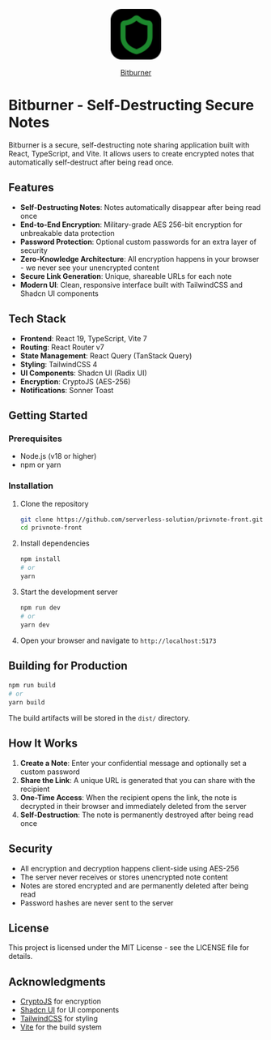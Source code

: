 <p align="center">
  <a href="https://bitburner.vberkoz.com/" target="blank"><img src="https://raw.githubusercontent.com/serverless-solution/privnote-front/main/public/shield.svg" width="100" alt="Bitburner Logo" /></a>
</p>
<p align="center"><a href="https://bitburner.vberkoz.com/" target="_blank">Bitburner</a></p>

# Bitburner - Self-Destructing Secure Notes

Bitburner is a secure, self-destructing note sharing application built with React, TypeScript, and Vite. It allows users to create encrypted notes that automatically self-destruct after being read once.

## Features

- **Self-Destructing Notes**: Notes automatically disappear after being read once
- **End-to-End Encryption**: Military-grade AES 256-bit encryption for unbreakable data protection
- **Password Protection**: Optional custom passwords for an extra layer of security
- **Zero-Knowledge Architecture**: All encryption happens in your browser - we never see your unencrypted content
- **Secure Link Generation**: Unique, shareable URLs for each note
- **Modern UI**: Clean, responsive interface built with TailwindCSS and Shadcn UI components

## Tech Stack

- **Frontend**: React 19, TypeScript, Vite 7
- **Routing**: React Router v7
- **State Management**: React Query (TanStack Query)
- **Styling**: TailwindCSS 4
- **UI Components**: Shadcn UI (Radix UI)
- **Encryption**: CryptoJS (AES-256)
- **Notifications**: Sonner Toast

## Getting Started

### Prerequisites

- Node.js (v18 or higher)
- npm or yarn

### Installation

1. Clone the repository
   ```bash
   git clone https://github.com/serverless-solution/privnote-front.git
   cd privnote-front
   ```

2. Install dependencies
   ```bash
   npm install
   # or
   yarn
   ```

3. Start the development server
   ```bash
   npm run dev
   # or
   yarn dev
   ```

4. Open your browser and navigate to `http://localhost:5173`

## Building for Production

```bash
npm run build
# or
yarn build
```

The build artifacts will be stored in the `dist/` directory.

## How It Works

1. **Create a Note**: Enter your confidential message and optionally set a custom password
2. **Share the Link**: A unique URL is generated that you can share with the recipient
3. **One-Time Access**: When the recipient opens the link, the note is decrypted in their browser and immediately deleted from the server
4. **Self-Destruction**: The note is permanently destroyed after being read once

## Security

- All encryption and decryption happens client-side using AES-256
- The server never receives or stores unencrypted note content
- Notes are stored encrypted and are permanently deleted after being read
- Password hashes are never sent to the server

## License

This project is licensed under the MIT License - see the LICENSE file for details.

## Acknowledgments

- [CryptoJS](https://github.com/brix/crypto-js) for encryption
- [Shadcn UI](https://ui.shadcn.com/) for UI components
- [TailwindCSS](https://tailwindcss.com/) for styling
- [Vite](https://vitejs.dev/) for the build system
